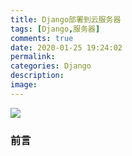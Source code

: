 ```yaml
---
title: Django部署到云服务器
tags: [Django,服务器]
comments: true
date: 2020-01-25 19:24:02
permalink:
categories: Django
description:
image:
---
```


<img class="joel-img" src="http://image.joelyings.com/2020-01-25_11.jpg">

<!-- more -->
### 前言
